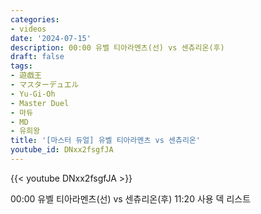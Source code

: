 ```yaml
---
categories:
- videos
date: '2024-07-15'
description: 00:00 유벨 티아라멘츠(선) vs 센츄리온(후)
draft: false
tags:
- 遊戯王
- マスターデュエル
- Yu-Gi-Oh
- Master Duel
- 마듀
- MD
- 유희왕
title: '[마스터 듀얼] 유벨 티아라멘츠 vs 센츄리온'
youtube_id: DNxx2fsgfJA
---
```



{{< youtube DNxx2fsgfJA >}}

00:00 유벨 티아라멘츠(선) vs 센츄리온(후)
11:20 사용 덱 리스트